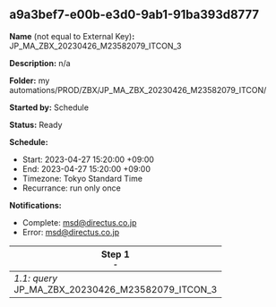 ## a9a3bef7-e00b-e3d0-9ab1-91ba393d8777

**Name** (not equal to External Key)**:** JP_MA_ZBX_20230426_M23582079_ITCON_3

**Description:** n/a

**Folder:** my automations/PROD/ZBX/JP_MA_ZBX_20230426_M23582079_ITCON/

**Started by:** Schedule

**Status:** Ready

**Schedule:**

* Start: 2023-04-27 15:20:00 +09:00
* End: 2023-04-27 15:20:00 +09:00
* Timezone: Tokyo Standard Time
* Recurrance: run only once

**Notifications:**

* Complete: msd@directus.co.jp
* Error: msd@directus.co.jp

| Step 1<br>_<small>-</small>_ |
| --- |
| _1.1: query_<br>JP_MA_ZBX_20230426_M23582079_ITCON_3 |
